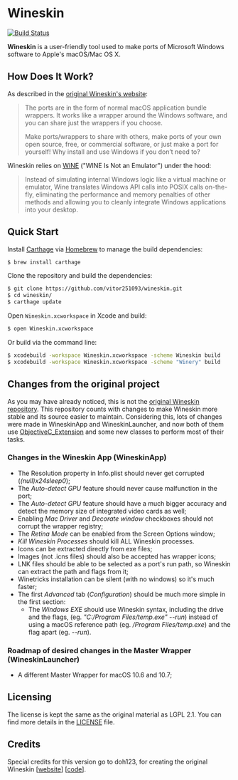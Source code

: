 # Wineskin

[![Build Status](https://travis-ci.org/vitor251093/wineskin.svg?branch=master)](https://travis-ci.org/vitor251093/wineskin)

**Wineskin** is a user-friendly tool used to make ports of Microsoft Windows software to Apple's macOS/Mac OS X.

## How Does It Work?

As described in the [original Wineskin's website](http://wineskin.urgesoftware.com/):

> The ports are in the form of normal macOS application bundle wrappers.
> It works like a wrapper around the Windows software, and you can share just the wrappers if you choose.
> 
> Make ports/wrappers to share with others, make ports of your own open source, free, or commercial software, or just make a port for yourself!
> Why install and use Windows if you don’t need to?

Wineskin relies on [WINE](www.winehq.org) ("WINE Is Not an Emulator") under the hood:

> Instead of simulating internal Windows logic like a virtual machine or emulator,
> Wine translates Windows API calls into POSIX calls on-the-fly,
> eliminating the performance and memory penalties of other methods
> and allowing you to cleanly integrate Windows applications into your desktop.

## Quick Start

Install [Carthage](https://github.com/Carthage/Carthage) via [Homebrew](https://brew.sh/) to manage the build dependencies:

```bash
$ brew install carthage
```

Clone the repository and build the dependencies:

```bash
$ git clone https://github.com/vitor251093/wineskin.git
$ cd wineskin/
$ carthage update
```

Open `Wineskin.xcworkspace` in Xcode and build:

```bash
$ open Wineskin.xcworkspace
```

Or build via the command line:

```bash
$ xcodebuild -workspace Wineskin.xcworkspace -scheme Wineskin build
$ xcodebuild -workspace Wineskin.xcworkspace -scheme "Winery" build
```

## Changes from the original project

As you may have already noticed, this is not the [original Wineskin repository](https://sourceforge.net/p/wineskin/code/ci/master/tree/).
This repository counts with changes to make Wineskin more stable and its source easier to maintain.
Considering this, lots of changes were made in WineskinApp and WineskinLauncher, and now both of them use [ObjectiveC_Extension](https://github.com/vitor251093/ObjectiveC_Extension) and some new classes to perform most of their tasks. 

### Changes in the Wineskin App (WineskinApp)

- The Resolution property in Info.plist should never get corrupted (*(null)x24sleep0*);
- The *Auto-detect GPU* feature should never cause malfunction in the port;
- The *Auto-detect GPU* feature should have a much bigger accuracy and detect the memory size of integrated video cards as well;
- Enabling *Mac Driver* and *Decorate window* checkboxes should not corrupt the wrapper registry;
- The *Retina Mode* can be enabled from the Screen Options window;
- *Kill Wineskin Processes* should kill ALL Wineskin processes.
- Icons can be extracted directly from exe files;
- Images (not .icns files) should also be accepted has wrapper icons;
- LNK files should be able to be selected as a port's run path, so Wineskin can extract the path and flags from it;
- Winetricks installation can be silent (with no windows) so it's much faster;
- The first *Advanced* tab (*Configuration*) should be much more simple in the first section:
    - The *Windows EXE* should use Wineskin syntax, including the drive and the flags, (eg. *"C:/Program Files/temp.exe" --run*) instead of using a macOS reference path (eg. */Program Files/temp.exe*) and the flag apart (eg. *--run*).

### Roadmap of desired changes in the Master Wrapper (WineskinLauncher)

- A different Master Wrapper for macOS 10.6 and 10.7;

## Licensing

The license is kept the same as the original material as LGPL 2.1.
You can find more details in the [LICENSE](LICENSE) file.

## Credits

Special credits for this version go to doh123, for creating the original Wineskin
[[website](http://wineskin.urgesoftware.com/)] [[code](https://sourceforge.net/projects/wineskin/)].
